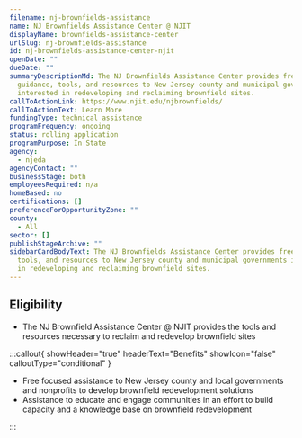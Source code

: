 ```yaml
---
filename: nj-brownfields-assistance
name: NJ Brownfields Assistance Center @ NJIT
displayName: brownfields-assistance-center
urlSlug: nj-brownfields-assistance
id: nj-brownfields-assistance-center-njit
openDate: ""
dueDate: ""
summaryDescriptionMd: The NJ Brownfields Assistance Center provides free
  guidance, tools, and resources to New Jersey county and municipal governments
  interested in redeveloping and reclaiming brownfield sites.
callToActionLink: https://www.njit.edu/njbrownfields/
callToActionText: Learn More
fundingType: technical assistance
programFrequency: ongoing
status: rolling application
programPurpose: In State
agency:
  - njeda
agencyContact: ""
businessStage: both
employeesRequired: n/a
homeBased: no
certifications: []
preferenceForOpportunityZone: ""
county:
  - All
sector: []
publishStageArchive: ""
sidebarCardBodyText: The NJ Brownfields Assistance Center provides free guidance,
  tools, and resources to New Jersey county and municipal governments interested
  in redeveloping and reclaiming brownfield sites.
---
```


## Eligibility

- The NJ Brownfield Assistance Center @ NJIT provides the tools and resources necessary to reclaim and redevelop brownfield sites

:::callout{ showHeader="true" headerText="Benefits" showIcon="false" calloutType="conditional" }

- Free focused assistance to New Jersey county and local governments and nonprofits to develop brownfield redevelopment solutions
- Assistance to educate and engage communities in an effort to build capacity and a knowledge base on brownfield redevelopment

:::
